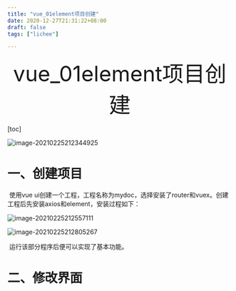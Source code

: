 ```yaml
---
title: "vue_01element项目创建"
date: 2020-12-27T21:31:22+08:00
draft: false
tags: ["lichee"]

---
```


<div align="center" style= 'font-size: 48px;'>
    vue_01element项目创建
</div>


[toc]

![image-20210225212344925](../images/image-20210225212344925.png)



# 一、创建项目

​		使用vue ui创建一个工程，工程名称为mydoc，选择安装了router和vuex。创建工程后先安装axios和element，安装过程如下：

![image-20210225212557111](../images/image-20210225212557111.png)



![image-20210225212805267](../images/image-20210225212805267.png)

​		运行该部分程序后便可以实现了基本功能。



# 二、修改界面


<script src="../js/mermaid.min.js"></script>